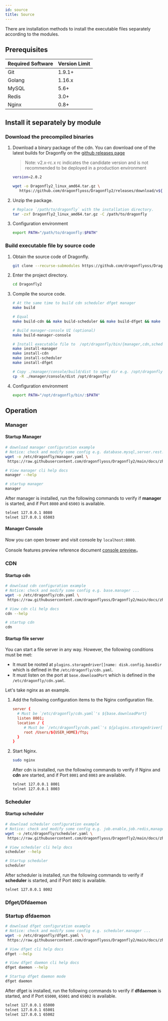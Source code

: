 ```yaml
---
id: source
title: Source
---
```


There are installation methods to install
the executable files separately according to the modules.

## Prerequisites

| Required Software | Version Limit |
|-------------------|---------------|
| Git               | 1.9.1+        |
| Golang            | 1.16.x        |
| MySQL             | 5.6+          |
| Redis             | 3.0+          |
| Nginx             | 0.8+          |

## Install it separately by module

### Download the precompiled binaries

1. Download a binary package of the cdn. You can download one of the latest builds for Dragonfly on the
   [github releases page](https://github.com/dragonflyoss/Dragonfly2/releases)

   > Note: v2.x-rc.x rc indicates the candidate version and is not recommended to be deployed in a production environment

   ```bash
   version=2.0.2

   wget -o Dragonfly2_linux_amd64.tar.gz \
      https://github.com/dragonflyoss/Dragonfly2/releases/download/v${version}/Dragonfly2_${version}_linux_amd64.tar.gz
   ```

2. Unzip the package.

   ```bash
   # Replace `/path/to/dragonfly` with the installation directory.
   tar -zxf Dragonfly2_linux_amd64.tar.gz -C /path/to/dragonfly
   ```

3. Configuration environment

   ```bash
   export PATH="/path/to/dragonfly:$PATH"
   ```

### Build executable file by source code

1. Obtain the source code of Dragonfly.

   ```bash
   git clone --recurse-submodules https://github.com/dragonflyoss/Dragonfly2.git
   ```

2. Enter the project directory.

   ```bash
   cd Dragonfly2
   ```

3. Compile the source code.

   ```bash
   # At the same time to build cdn scheduler dfget manager
   make build

   # Equal
   make build-cdn && make build-scheduler && make build-dfget && make build-manager

   # Build manager-console UI (optional)
   make build-manager-console

   # Install executable file to  /opt/dragonfly/bin/{manager,cdn,scheduler,dfget}
   make install-manager
   make install-cdn
   make install-scheduler
   make install-dfget

   # Copy ./manager/console/build/dist to spec dir e.g. /opt/dragonfly/dist (optional)
   cp -R ./manager/console/dist /opt/dragonfly/
   ```

4. Configuration environment

   ```bash
   export PATH="/opt/dragonfly/bin/:$PATH"
   ```

## Operation

### Manager

#### Startup Manager

```bash
# download manager configuration example
# Notice: check and modify some config e.g. database.mysql,server.rest.publicPath ...
wget -o /etc/dragonfly/manager.yaml \
 https://raw.githubusercontent.com/dragonflyoss/Dragonfly2/main/docs/zh-CN/deployment/configuration/manager.yaml

# View manager cli help docs
manager --help

# startup manager
manager
```

After manager is installed, run the following commands to verify if **manager** is started,
and if Port `8080` and `65003` is available.

```bash
telnet 127.0.0.1 8080
telnet 127.0.0.1 65003
```

#### Manager Console

Now you can open brower and visit console by `localhost:8080`.

Console features preview reference document [console preview](../../reference/manage-console.md)。

### CDN

#### Startup cdn

```bash
# download cdn configuration example
# Notice: check and modify some config e.g. base.manager ...
wget -o /etc/dragonfly/cdn.yaml \
 https://raw.githubusercontent.com/dragonflyoss/Dragonfly2/main/docs/zh-CN/deployment/configuration/cdn.yaml

# View cdn cli help docs
cdn --help

# startup cdn
cdn
```

#### Startup file server

You can start a file server in any way. However, the following conditions must be met:

- It must be rooted at `plugins.storagedriver[]name: disk.config.baseDir`
  which is defined in the `/etc/dragonfly/cdn.yaml`.
- It must listen on the port at `base.downloadPort` which is defined in the `/etc/dragonfly/cdn.yaml`.

Let's take nginx as an example.

1. Add the following configuration items to the Nginx configuration file.

   ```conf
   server {
     # Must be `/etc/dragonfly/cdn.yaml`'s ${base.downloadPort}
     listen 8001;
     location / {
        # Must be `/etc/dragonfly/cdn.yaml`'s ${plugins.storagedriver[]name: disk.config.baseDir}
        root /Users/${USER_HOME}/ftp;
     }
   }
   ```

2. Start Nginx.

   ```bash
   sudo nginx
   ```

   After cdn is installed, run the following commands to verify if Nginx and **cdn** are started,
   and if Port `8001` and `8003` are available.

   ```bash
   telnet 127.0.0.1 8001
   telnet 127.0.0.1 8003
   ```

### Scheduler

#### Startup scheduler

```bash
# download scheduler configuration example
# Notice: check and modify some config e.g. job.enable,job.redis,manager.addr ...
wget -o /etc/dragonfly/scheduler.yaml \
 https://raw.githubusercontent.com/dragonflyoss/Dragonfly2/main/docs/zh-CN/deployment/configuration/scheduler.yaml

# View scheduler cli help docs
scheduler --help

# Startup scheduler
scheduler
```

After scheduler is installed, run the following commands to verify if **scheduler** is started,
and if Port `8002` is available.

```bash
telnet 127.0.0.1 8002
```

### Dfget/Dfdaemon

### Startup dfdaemon

```bash
# download dfget configuration example
# Notice: check and modify some config e.g. scheduler.manager ...
wget -o /etc/dragonfly/dfget.yaml \
 https://raw.githubusercontent.com/dragonflyoss/Dragonfly2/main/docs/zh-CN/deployment/configuration/dfget.yaml

# View dfget cli help docs
dfget --help

# View dfget daemon cli help docs
dfget daemon --help

# Startup dfget daemon mode
dfget daemon
```

After dfget is installed, run the following commands to verify if **dfdaemon** is started,
and if Port `65000`, `65001` and `65002` is available.

```bash
telnet 127.0.0.1 65000
telnet 127.0.0.1 65001
telnet 127.0.0.1 65002
```
